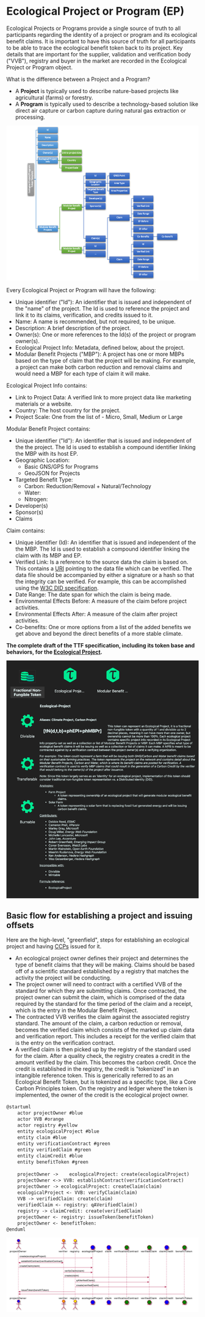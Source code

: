 # Ecological Project or Program (EP)

Ecological Projects or Programs provide a single source of truth to all participants regarding the identity of a project or program and its ecological benefit claims. It is important to have this source of truth for all participants to be able to trace the ecological benefit token back to its project. Key details that are important for the supplier, validation and verification body ("VVB"), registry and buyer in the market are recorded in the Ecological Project or Program object.

What is the difference between a Project and a Program?

- A **Project** is typically used to describe nature-based projects like agricultural (farms) or forestry.
- A **Program** is typically used to describe a technology-based solution like direct air capture or carbon capture during natural gas extraction or processing.

![Ecological Project](../images/EPT.png)

Every Ecological Project or Program will have the following:

- Unique identifier ("Id"): An identifier that is issued and independent of the "name" of the project. The Id is used to reference the project and link it to its claims, verification, and credits issued to it.
- Name: A name is recommended, but not required, to be unique.
- Description: A brief description of the project.
- Owner(s): One or more references to the Id(s) of the project or program owner(s).
- Ecological Project Info: Metadata, defined below, about the project.
- Modular Benefit Projects ("MBP"): A project has one or more MBPs based on the type of claim that the project will be making. For example, a project can make both carbon reduction and removal claims and would need a MBP for each type of claim it will make.

Ecological Project Info contains:

- Link to Project Data: A verified link to more project data like marketing materials or a website.
- Country: The host country for the project.
- Project Scale: One from the list of - Micro, Small, Medium or Large

Modular Benefit Project contains:

- Unique identifier ("Id"): An identifier that is issued and independent of the the project. The Id is used to establish a compound identifier linking the MBP with its host EP.
- Geographic Location:
  - Basic GNS/GPS for Programs
  - GeoJSON for Projects
- Targeted Benefit Type:
  - Carbon: Reduction/Removal + Natural/Technology
  - Water:
  - Nitrogen:
- Developer(s)
- Sponsor(s)
- Claims

Claim contains:

- Unique identifier (Id): An identifier that is issued and independent of the the MBP. The Id is used to establish a compound identifier linking the claim with its MBP and EP.
- Verified Link: Is a reference to the source data the claim is based on. This contains a [URI](https://en.wikipedia.org/wiki/Uniform_Resource_Identifier) pointing to the data file which can be verified. The data file should be accompanied by either a signature or a hash so that the integrity can be verified. For example, this can be accomplished using the [W3C DID specification](https://www.w3.org/TR/did-core/).
- Date Range: The date span for which the claim is being made.
- Environmental Effects Before: A measure of the claim before project activities.
- Environmental Effects After: A measure of the claim after project activities.
- Co-benefits: One or more options from a list of the added benefits we get above and beyond the direct benefits of a more stable climate.

**The complete draft of the TTF specification, including its token base and behaviors, for the [Ecological Project](https://github.com/InterWorkAlliance/TTF/tree/master/artifacts/token-templates/specifications/Ecological-Project/latest).**

![EP-TTF](../images/ep-ttf.png)

## Basic flow for establishing a project and issuing offsets

Here are the high-level, "greenfield", steps for establishing an ecological project and having [CCPs](ccp.md) issued for it.

- An ecological project owner defines their project and determines the type of benefit claims that they will be making. Claims should be based off of a scientific standard established by a registry that matches the activity the project will be conducting.
- The project owner will need to contract with a certified VVB of the standard for which they are submitting claims. Once contracted, the project owner can submit the claim, which is comprised of the data required by the standard for the time period of the claim and a  receipt, which is the entry in the Modular Benefit Project.
- The contracted VVB verifies the claim against the associated registry standard. The amount of the claim, a carbon reduction or removal, becomes the verified claim which consists of the marked up claim data and verification report. This includes a receipt for the verified claim that is the entry on the verification contract.
- A verified claim is then picked up by the registry of the standard used for the claim. After a quality check, the registry creates a credit in the amount verified by the claim. This becomes the carbon credit. Once the credit is established in the registry, the credit is "tokenized" in an intangible reference token. This is generically referred to as an Ecological Benefit Token, but is tokenized as a specific type, like a Core Carbon Principles token. On the registry and ledger where the token is implemented, the owner of the credit is the ecological project owner.

```plantuml
@startuml
    actor projectOwner #blue
    actor VVB #orange
    actor registry #yellow
    entity ecologicalProject #blue
    entity claim #blue
    entity verificationContract #green
    entity verifiedClaim #green
    entity claimCredit #blue
    entity benefitToken #green

    projectOwner ->    ecologicalProject: create(ecologicalProject)
    projectOwner <-> VVB: establishContract(verificationContract)
    projectOwner -> ecologicalProject: createClaim(claim)
    ecologicalProject <- VVB: verifyClaim(claim)
    VVB -> verifiedClaim: create(claim)
    verifiedClaim <- registry: qAVerifiedClaim()
    registry -> claimCredit: create(verifiedClaim)
    projectOwner <- registry: issueToken(benefitToken)
    projectOwner <- benefitToken:
@enduml
```

![EP Flow](../images/EP-1.png)